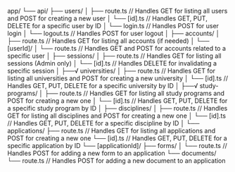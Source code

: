 
app/
└── api/ 
    ├── users/
    │   ├── route.ts  // Handles GET for listing all users and POST for creating a new user
    │   └── [id].ts   // Handles GET, PUT, DELETE for a specific user by ID
    │   └── login.ts  // Handles POST for user login
    │   └── logout.ts // Handles POST for user logout
    │
    ├── accounts/
    │   ├── route.ts  // Handles GET for listing all accounts (if needed)
    │   └── [userId]/
    │       └── route.ts // Handles GET and POST for accounts related to a specific user
    │
    ├── sessions/
    │   ├── route.ts  // Handles GET for listing all sessions (Admin only)
    │   └── [id].ts   // Handles DELETE for invalidating a specific session
    │
    ├──√ universities/
    │   ├── route.ts  // Handles GET for listing all universities and POST for creating a new university
    │   └── [id].ts   // Handles GET, PUT, DELETE for a specific university by ID
    │
    ├──√ study-programs/
    │   ├── route.ts  // Handles GET for listing all study programs and POST for creating a new one
    │   └── [id].ts   // Handles GET, PUT, DELETE for a specific study program by ID
    │
    ├── disciplines/
    │   ├── route.ts  // Handles GET for listing all disciplines and POST for creating a new one
    │   └── [id].ts   // Handles GET, PUT, DELETE for a specific discipline by ID
    │
    └── applications/
        ├── route.ts  // Handles GET for listing all applications and POST for creating a new one
        └── [id].ts   // Handles GET, PUT, DELETE for a specific application by ID
        └── [applicationId]/
            ├── forms/
            │   └── route.ts  // Handles POST for adding a new form to an application
            └── documents/
                └── route.ts  // Handles POST for adding a new document to an application
